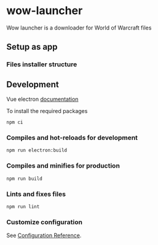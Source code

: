 # wow-launcher
Wow launcher is a downloader for World of Warcraft files

## Setup as app

### Files installer structure


## Development
Vue electron [documentation](https://medium.com/@bromix/electron-application-with-vue-js-and-vuetify-f2a1f9c749b8)

To install the required packages
```
npm ci
```

### Compiles and hot-reloads for development
```
npm run electron:build
```

### Compiles and minifies for production
```
npm run build
```

### Lints and fixes files
```
npm run lint
```

### Customize configuration
See [Configuration Reference](https://cli.vuejs.org/config/).

